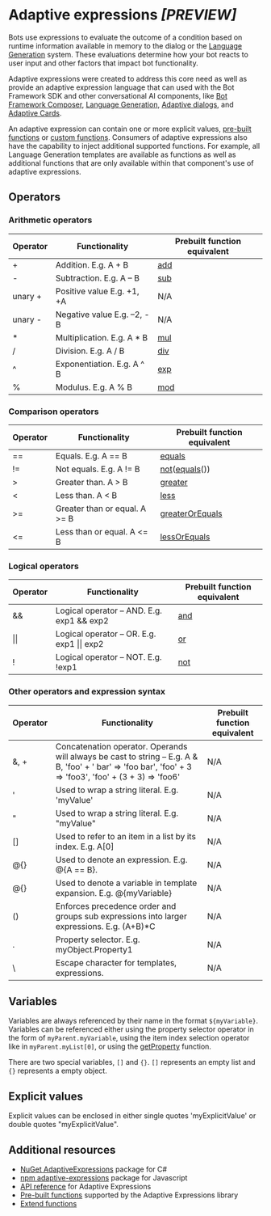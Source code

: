 # Adaptive expressions ***_[PREVIEW]_***

Bots use expressions to evaluate the outcome of a condition based on runtime information available in memory to the dialog or the [Language Generation](../language-generation) system. These evaluations determine how your bot reacts to user input and other factors that impact bot functionality.

Adaptive expressions were created to address this core need as well as provide an adaptive expression language that can used with the Bot Framework SDK and other conversational AI components, like [Bot Framework Composer](https://github.com/microsoft/BotFramework-Composer#microsoft-bot-framework-composer-preview), [Language Generation](../language-generation), [Adaptive dialogs](../adaptive-dialog), and [Adaptive Cards](https://docs.microsoft.com/adaptive-cards/).

An adaptive expression can contain one or more explicit values, [pre-built functions](./prebuilt-functions.md) or [custom functions](./extend-functions.md). Consumers of adaptive expressions also have the capability to inject additional supported functions. For example, all Language Generation templates are available as functions as well as additional functions that are only available within that component's use of adaptive expressions.

## Operators

### Arithmetic operators

| Operator	|                                  Functionality                                            |   Prebuilt function equivalent    |
|-----------|-------------------------------------------------------------------------------------------|-----------------------------------|
|+          | Addition. E.g. A + B	                                                |[add][1]                           |
|-	        | Subtraction. E.g. A – B	                                            |[sub][2]                           |
|unary +    | Positive value E.g. +1, +A	                                                |N/A                                |
|unary -	| Negative value E.g. –2, -B	                                        |N/A                                |
|*	        | Multiplication. E.g. A * B	                                        |[mul][3]                           |
|/	        | Division. E.g. A / B	                                                |[div][4]                           |
|^	        | Exponentiation. E.g. A ^ B	                                        |[exp][5]                           |
|%	        | Modulus. E.g. A % B	                                                |[mod][6]                           |

### Comparison operators

| Operator	|                                  Functionality                                            |   Prebuilt function equivalent    |
|-----------|-------------------------------------------------------------------------------------------|-----------------------------------|
|==	        | Equals. E.g. A == B	                                                |[equals][7]                        |
|!=	        | Not equals. E.g. A != B	                                            |[not][8]([equals][7]())            |
|>	        | Greater than. A > B	                                                |[greater][9]                       |
|<	        | Less than. A < B	                                                    |[less][10]                         |
|>= 	    | Greater than or equal. A >= B	                                    |[greaterOrEquals][11]              |
|<=	        | Less than or equal. A <= B	                                        |[lessOrEquals][12]                 |

### Logical operators

| Operator	|                                  Functionality                                            |   Prebuilt function equivalent    |
|-----------|-------------------------------------------------------------------------------------------|-----------------------------------|
|&&	        |Logical operator – AND. E.g. exp1 && exp2	                                                |[and][13]                          |
|\|\|	    |Logical operator – OR. E.g. exp1 \|\| exp2	                                                |[or][14]                           |
|!	        |Logical operator – NOT. E.g. !exp1	                                                        |[not][8]                           |


### Other operators and expression syntax

| Operator	|                                  Functionality                                            |   Prebuilt function equivalent    |
|-----------|-------------------------------------------------------------------------------------------|-----------------------------------|
|&, +	        |Concatenation operator. Operands will always be cast to string – E.g. A & B, 'foo' + ' bar' => 'foo bar', 'foo' + 3 => 'foo3', 'foo' + (3 + 3) => 'foo6'	            |N/A                                |
|'	        |Used to wrap a string literal. E.g. 'myValue'	                                            |N/A                                |
|"	        |Used to wrap a string literal. E.g. "myValue"	                                            |N/A                                |
|[]	        |Used to refer to an item in a list by its index. E.g. A[0]	                                |N/A                                |
|@{}	    |Used to denote an expression. E.g. @{A == B}.                                              |N/A                                |
|@{}	    |Used to denote a variable in template expansion. E.g. @{myVariable}	                    |N/A                                |
|()	        |Enforces precedence order and groups sub expressions into larger expressions. E.g. (A+B)*C	|N/A                                |
|.	        |Property selector. E.g. myObject.Property1	                                                |N/A                                |
|\	        |Escape character for templates, expressions.                                               |N/A                                |

## Variables

Variables are always referenced by their name in the format `${myVariable}`. Variables can be referenced either using the property selector operator in the form of `myParent.myVariable`, using the item index selection operator like in `myParent.myList[0]`, or using the [getProperty](./prebuilt-functions.md#getProperty) function. 

There are two special variables, `[]` and  `{}`. `[]` represents an empty list and `{}` represents a empty object.

## Explicit values

Explicit values can be enclosed in either single quotes 'myExplicitValue' or double quotes "myExplicitValue".

## Additional resources

- [NuGet AdaptiveExpressions](https://www.nuget.org/packages/AdaptiveExpressions) package for C#
- [npm adaptive-expressions](https://www.npmjs.com/package/adaptive-expressions) package for Javascript
- [API reference](./api-reference.md) for Adaptive Expressions
- [Pre-built functions](./prebuilt-functions.md) supported by the Adaptive Expressions library
- [Extend functions](./extend-functions.md)

<!--
## Change Log
### 4.6 PREVIEW
- Added 50+ new [prebuilt functions](prebuilt-functions.md)

### 4.5 PREVIEW
- Initial preview release
-->
[1]:prebuilt-functions.md#add
[2]:prebuilt-functions.md#sub
[3]:prebuilt-functions.md#mul
[4]:prebuilt-functions.md#div
[5]:prebuilt-functions.md#exp
[6]:prebuilt-functions.md#mod
[7]:prebuilt-functions.md#equals
[8]:prebuilt-functions.md#not
[9]:prebuilt-functions.md#greater
[10]:prebuilt-functions.md#less
[11]:prebuilt-functions.md#greaterOrEquals
[12]:prebuilt-functions.md#essOrEquals
[13]:prebuilt-functions.md#and
[14]:prebuilt-functions.md#or
[15]:https://botbuilder.myget.org/feed/botbuilder-declarative/package/nuget/Microsoft.Bot.Builder.Expressions
[20]:https://github.com/microsoft/BotBuilder-Samples/blob/master/experimental/language-generation/README.md
